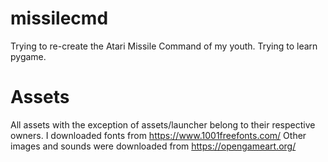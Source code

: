 # missilecmd
Trying to re-create the Atari Missile Command of my youth. Trying to learn pygame.


# Assets
All assets with the exception of assets/launcher belong to their respective owners.
I downloaded fonts from https://www.1001freefonts.com/
Other images and sounds were downloaded from https://opengameart.org/
